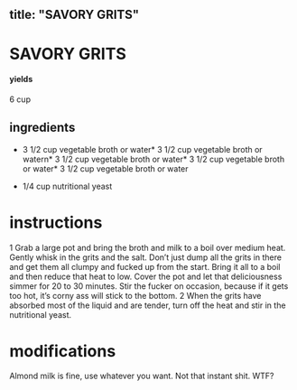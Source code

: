 

	
title: "SAVORY GRITS"
---
# SAVORY GRITS
#### yields
6 cup
## ingredients
* 3 1/2 cup vegetable broth or water* 3 1/2 cup vegetable broth or watern* 3 1/2 cup vegetable broth or water* 3 1/2 cup vegetable broth or water* 3 1/2 cup vegetable broth or water

* 1/4 cup nutritional yeast

# instructions
1 Grab a large pot and bring the broth and milk to a boil over medium heat. Gently whisk in the grits and the salt. Don’t just dump all the grits in there and get them all clumpy and fucked up from the start. Bring it all to a boil and then reduce that heat to low. Cover the pot and let that deliciousness simmer for 20 to 30 minutes. Stir the fucker on occasion, because if it gets too hot, it’s corny ass will stick to the bottom.
2 When the grits have absorbed most of the liquid and are tender, turn off the heat and stir in the nutritional yeast.

# modifications

Almond milk is fine, use whatever you want.
 Not that instant shit.
 WTF?
	

